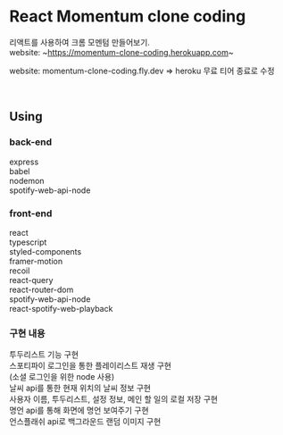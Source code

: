 # React Momentum clone coding

리액트를 사용하여 크롬 모멘텀 만들어보기.
<br>
website: ~https://momentum-clone-coding.herokuapp.com~

website: momentum-clone-coding.fly.dev
=> heroku 무료 티어 종료로 수정

<br>

## Using

### back-end

express<br>
babel<br>
nodemon<br>
spotify-web-api-node<br>

### front-end

react<br>
typescript<br>
styled-components<br>
framer-motion<br>
recoil<br>
react-query<br>
react-router-dom<br>
spotify-web-api-node<br>
react-spotify-web-playback<br>

### 구현 내용

투두리스트 기능 구현<br>
스포티파이 로그인을 통한 플레이리스트 재생 구현<br>
(소셜 로그인을 위한 node 사용)<br>
날씨 api를 통한 현재 위치의 날씨 정보 구현<br>
사용자 이름, 투두리스트, 설정 정보, 메인 할 일의 로컬 저장 구현<br>
명언 api를 통해 화면에 명언 보여주기 구현<br>
언스플래쉬 api로 백그라운드 랜덤 이미지 구현<br>
